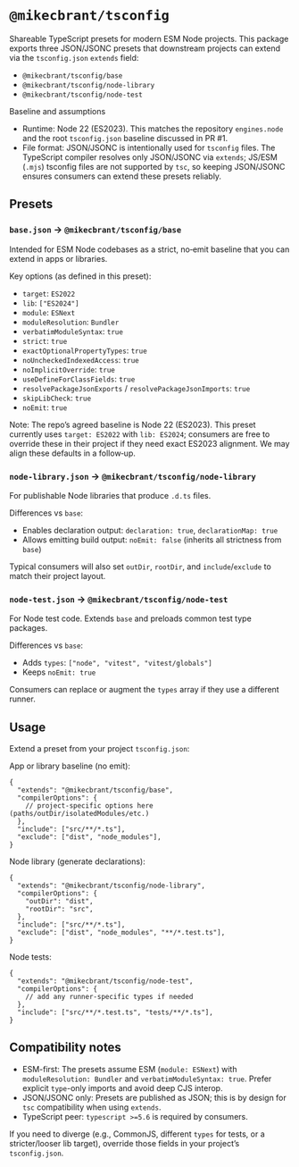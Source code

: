 # `@mikecbrant/tsconfig`

Shareable TypeScript presets for modern ESM Node projects. This package exports three JSON/JSONC presets that downstream projects can extend via the `tsconfig.json` `extends` field:

- `@mikecbrant/tsconfig/base`
- `@mikecbrant/tsconfig/node-library`
- `@mikecbrant/tsconfig/node-test`

Baseline and assumptions

- Runtime: Node 22 (ES2023). This matches the repository `engines.node` and the root `tsconfig.json` baseline discussed in PR #1.
- File format: JSON/JSONC is intentionally used for `tsconfig` files. The TypeScript compiler resolves only JSON/JSONC via `extends`; JS/ESM (`.mjs`) tsconfig files are not supported by `tsc`, so keeping JSON/JSONC ensures consumers can extend these presets reliably.

## Presets

### `base.json` → `@mikecbrant/tsconfig/base`

Intended for ESM Node codebases as a strict, no‑emit baseline that you can extend in apps or libraries.

Key options (as defined in this preset):

- `target`: `ES2022`
- `lib`: `["ES2024"]`
- `module`: `ESNext`
- `moduleResolution`: `Bundler`
- `verbatimModuleSyntax`: `true`
- `strict`: `true`
- `exactOptionalPropertyTypes`: `true`
- `noUncheckedIndexedAccess`: `true`
- `noImplicitOverride`: `true`
- `useDefineForClassFields`: `true`
- `resolvePackageJsonExports` / `resolvePackageJsonImports`: `true`
- `skipLibCheck`: `true`
- `noEmit`: `true`

Note: The repo’s agreed baseline is Node 22 (ES2023). This preset currently uses `target: ES2022` with `lib: ES2024`; consumers are free to override these in their project if they need exact ES2023 alignment. We may align these defaults in a follow‑up.

### `node-library.json` → `@mikecbrant/tsconfig/node-library`

For publishable Node libraries that produce `.d.ts` files.

Differences vs `base`:

- Enables declaration output: `declaration: true`, `declarationMap: true`
- Allows emitting build output: `noEmit: false` (inherits all strictness from `base`)

Typical consumers will also set `outDir`, `rootDir`, and `include`/`exclude` to match their project layout.

### `node-test.json` → `@mikecbrant/tsconfig/node-test`

For Node test code. Extends `base` and preloads common test type packages.

Differences vs `base`:

- Adds `types`: `["node", "vitest", "vitest/globals"]`
- Keeps `noEmit: true`

Consumers can replace or augment the `types` array if they use a different runner.

## Usage

Extend a preset from your project `tsconfig.json`:

App or library baseline (no emit):

```jsonc
{
  "extends": "@mikecbrant/tsconfig/base",
  "compilerOptions": {
    // project-specific options here (paths/outDir/isolatedModules/etc.)
  },
  "include": ["src/**/*.ts"],
  "exclude": ["dist", "node_modules"],
}
```

Node library (generate declarations):

```jsonc
{
  "extends": "@mikecbrant/tsconfig/node-library",
  "compilerOptions": {
    "outDir": "dist",
    "rootDir": "src",
  },
  "include": ["src/**/*.ts"],
  "exclude": ["dist", "node_modules", "**/*.test.ts"],
}
```

Node tests:

```jsonc
{
  "extends": "@mikecbrant/tsconfig/node-test",
  "compilerOptions": {
    // add any runner-specific types if needed
  },
  "include": ["src/**/*.test.ts", "tests/**/*.ts"],
}
```

## Compatibility notes

- ESM-first: The presets assume ESM (`module: ESNext`) with `moduleResolution: Bundler` and `verbatimModuleSyntax: true`. Prefer explicit `type`-only imports and avoid deep CJS interop.
- JSON/JSONC only: Presets are published as JSON; this is by design for `tsc` compatibility when using `extends`.
- TypeScript peer: `typescript >=5.6` is required by consumers.

If you need to diverge (e.g., CommonJS, different `types` for tests, or a stricter/looser lib target), override those fields in your project’s `tsconfig.json`.
